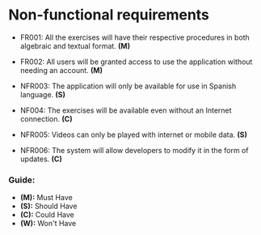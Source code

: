 # Non-functional requirements

* FR001: All the exercises will have their respective procedures in both algebraic and textual format. **(M)**

* FR002: All users will be granted access to use the application without needing an account. **(M)**

* NFR003: The application will only be available for use in Spanish language. **(S)**

* NF004: The exercises will be available even without an Internet connection. **(C)**

* NFR005: Videos can only be played with internet or mobile data. **(S)**

* NFR006: The system will allow developers to modify it in the form of updates. **(C)**

### Guide:
+ **(M):** Must Have
+ **(S):** Should Have
+ **(C):** Could Have
+ **(W):** Won't Have

